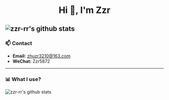 <h1 align="center">Hi 👋, I'm Zzr</h1>

![zzr-rr's github stats](https://github-readme-stats-v2-two.vercel.app/api?username=zzr-rr&show_icons=true&hide_border=true&theme=radical)
---

### 📫 Contact

- **Email:** [zhuzr3210@163.com](mailto:zhuzr3210@163.com)
- **WeChat:** Zzr5872

---

### 📊 What I use?


![zzr-rr's github stats](https://github-readme-stats-v2-two.vercel.app/api/top-langs/?username=zzr-rr&layout=compact&hide_border=true&langs_count=20&theme=radical)

